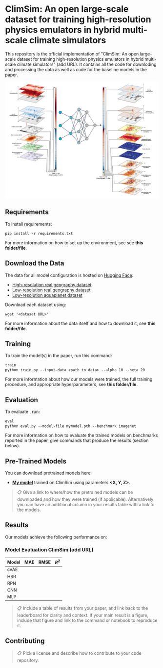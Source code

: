 # ClimSim: An open large-scale dataset for training high-resolution physics emulators in hybrid multi-scale climate simulators

This repository is the official implementation of "ClimSim: An open large-scale dataset for training high-resolution physics emulators in hybrid multi-scale climate simulators" (add URL). It contains all the code for downloding and processing the data as well as code for the baseline models in the paper.

![fig_1](./fig_1.png)

## Requirements

To install requirements:
```
pip install -r requirements.txt
```
For more information on how to set up the environment, see see **this folder/file**. 

## Download the Data

The data for all model configuration is hosted on [Hugging Face](https://huggingface.co/sungduk):
- [High-resolution real geography dataset](https://huggingface.co/datasets/sungduk/E3SM-MMF_ne30)
- [Low-resolution real geography dataset](https://huggingface.co/datasets/sungduk/E3SM-MMF_ne4)
- [Low-resolution aquaplanet dataset](https://huggingface.co/datasets/sungduk/E3SM-MMF_ne4_aq)

Download each dataset using:
```
wget '<dataset URL>'
```
For more information about the data itself and how to download it, see **this folder/file**.

## Training

To train the model(s) in the paper, run this command:
```
train
python train.py --input-data <path_to_data> --alpha 10 --beta 20
```
For more information about how our models were trained, the full training procedure, and appropriate hyperparameters, see **this folder/file**.

## Evaluation

To evaluate **<model name>**, run:
```
eval
python eval.py --model-file mymodel.pth --benchmark imagenet
```
For more information on how to evaluate the trained models on benchmarks reported in the paper, give commands that produce the results (section below).

## Pre-Trained Models

You can download pretrained models here:

- **[My model](https://drive.google.com/mymodel.pth)** trained on ClimSim using parameters **<X, Y, Z>**. 

>📋  Give a link to where/how the pretrained models can be downloaded and how they were trained (if applicable).  Alternatively you can have an additional column in your results table with a link to the models.

## Results

Our models achieve the following performance on:

### Model Evaluation ClimSim (add URL)

|  Model |  MAE  |  RMSE  |  $R^2$  |
| ------ | ----- | ------ | ------- |
|  cVAE  |       |        |         |
|  HSR   |       |        |         |
|  RPN   |       |        |         |
|  CNN   |       |        |         |
|  MLP   |       |        |         |

>📋  Include a table of results from your paper, and link back to the leaderboard for clarity and context. If your main result is a figure, include that figure and link to the command or notebook to reproduce it.

## Contributing

>📋  Pick a license and describe how to contribute to your code repository. 
